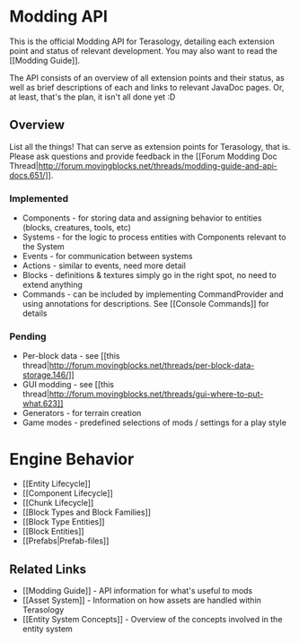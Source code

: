 Modding API
=================
This is the official Modding API for Terasology, detailing each extension point and status of relevant development.
You may also want to read the [[Modding Guide]].

The API consists of an overview of all extension points and their status, as well as brief descriptions of each and
links to relevant JavaDoc pages. Or, at least, that's the plan, it isn't all done yet :D

Overview
---------------------------------------

List all the things! That can serve as extension points for Terasology, that is. Please ask questions and provide
feedback in the [[Forum Modding Doc Thread|http://forum.movingblocks.net/threads/modding-guide-and-api-docs.651/]].

### Implemented

   * Components - for storing data and assigning behavior to entities (blocks, creatures, tools, etc)
   * Systems - for the logic to process entities with Components relevant to the System
   * Events - for communication between systems
   * Actions - similar to events, need more detail
   * Blocks - definitions & textures simply go in the right spot, no need to extend anything
   * Commands - can be included by implementing CommandProvider and using annotations for descriptions. See [[Console Commands]] for details

### Pending

   * Per-block data - see [[this thread|http://forum.movingblocks.net/threads/per-block-data-storage.146/]]
   * GUI modding - see [[this thread|http://forum.movingblocks.net/threads/gui-where-to-put-what.623]]
   * Generators - for terrain creation
   * Game modes - predefined selections of mods / settings for a play style

# Engine Behavior

* [[Entity Lifecycle]]
* [[Component Lifecycle]]
* [[Chunk Lifecycle]]
* [[Block Types and Block Families]]
* [[Block Type Entities]]
* [[Block Entities]]
* [[Prefabs|Prefab-files]]

Related Links
--------------------------------------------------

* [[Modding Guide]] - API information for what's useful to mods
* [[Asset System]] - Information on how assets are handled within Terasology
* [[Entity System Concepts]] - Overview of the concepts involved in the entity system
